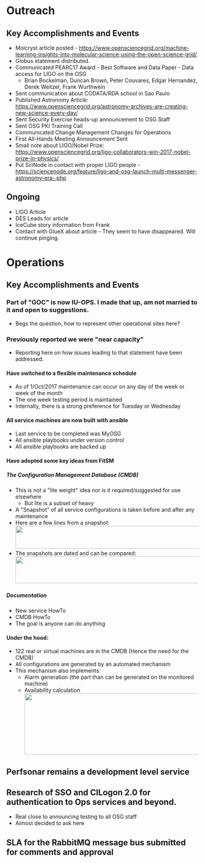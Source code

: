 # Outreach
## Key Accomplishments and Events
   * Molcryst article posted - https://www.opensciencegrid.org/machine-learning-insights-into-molecular-science-using-the-open-science-grid/
   * Globus statement distributed.
   * Communicated PEARC17 Award - Best Software and Data Paper - Data access for LIGO on the OSG
      * Brian Bockelman, Duncan Brown, Peter Couvares, Edgar Hernandez, Derek Weitzel, Frank Wurthwein
   * Sent communication about CODATA/RDA school in Sao Paulo 
   * Published Astronomy Article: https://www.opensciencegrid.org/astronomy-archives-are-creating-new-science-every-day/
   * Sent Security Exercise heads-up announcement to OSG Staff
   * Sent OSG PKI Training Call
   * Communicated Change Management Changes for Operations
   * First All-Hands Meeting Announcement Sent
   * Small note about LIGO/Nobel Prize: https://www.opensciencegrid.org/ligo-collaborators-win-2017-nobel-prize-in-physics/
   * Put SciNode in contact with proper LIGO people - https://sciencenode.org/feature/ligo-and-osg-launch-multi-messenger-astronomy-era-.php
## Ongoing
   * LIGO Article
   * DES Leads for article
   * IceCube story information from Frank
   * Contact with GlueX about article - They seem to have disappeared.  Will continue pinging.

   
   
   
# Operations
## Key Accomplishments and Events
### Part of "GOC" is now IU-OPS. I made that up, am not married to it and open to suggestions.
   * Begs the question, how to represent other operational sites here?
   
### Previously reported we were "near capacity"
   * Reporting here on how issues leading to that statement have been addressed.
   
#### Have switched to a flexible maintenance schedule
   * As of 1/Oct/2017 maintenance can occur on any day of the week or week of the month
   * The one week testing period is maintained
   * Internally, there is a strong preference for Tuesday or Wednesday
   
#### All service machines are now built with ansible
   * Last service to be completed was MyOSG
   * All ansible playbooks under version control
   * All ansible playbooks are backed up
   
#### Have adopted some key ideas from FitSM
##### The Configuration Management Database (CMDB)
   * This is not a "lite weight" idea nor is it required/suggested for use elsewhere
      * But lite is a subset of heavy
   * A "Snapshot" of all service configurations is taken before and after any maintenance
   * Here are a few lines from a snapshot:
<img src="http://steige.grid.iu.edu/steige/snapshot.png" width='630' height='60'  /><br>
   * The snapshots are dated and can be compared:
<img src="http://steige.grid.iu.edu/steige/delta.png" width='630' height='70'  /><br>
##### Documentation
   * New service HowTo
   * CMDB HowTo
   * The goal is anyone can do anything
   
#### Under the hood:
   * 122 real or virtual machines are in the CMDB (Hence the need for the CMDB)
   * All configurations are generated by an automated mechanism
   * This mechanism also implements:
      * Alarm generation (the part than can be generated on the monitored machine)
      * Availability calculation
   <img src="http://steige.grid.iu.edu/steige/state.png" width='930' height='160'  /><br> 
   
## Perfsonar remains a development level service

## Research of SSO and CILogon 2.0 for authentication to Ops services and beyond.
   * Real close to announcing testing to all OSG staff
   * Almost decided to ask here
   
## SLA for the RabbitMQ message bus submitted for comments and approval

